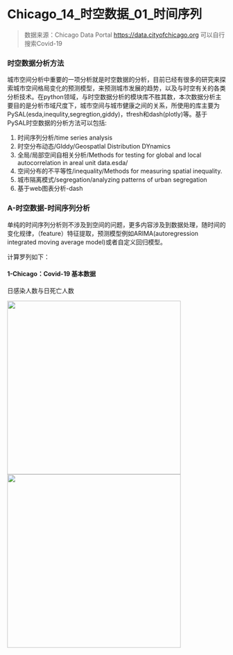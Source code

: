 # Chicago_14_时空数据_01_时间序列

>数据来源：Chicago Data Portal https://data.cityofchicago.org 可以自行搜索Covid-19

### 时空数据分析方法
城市空间分析中重要的一项分析就是时空数据的分析，目前已经有很多的研究来探索城市空间格局变化的预测模型，来预测城市发展的趋势，以及与时空有关的各类分析技术。在python领域，与时空数据分析的模块库不胜其数，本次数据分析主要目的是分析市域尺度下，城市空间与城市健康之间的关系，所使用的库主要为PySAL(esda,inequlity,segregtion,giddy)，tfresh和dash(plotly)等。基于PySAL时空数据的分析方法可以包括:

1. 时间序列分析/time series analysis
2. 时空分布动态/GIddy/GeospatIal Distribution DYnamics 
3. 全局/局部空间自相关分析/Methods for testing for global and local autocorrelation in areal unit data.esda/
4. 空间分布的不平等性/inequality/Methods for measuring spatial inequality.
5. 城市隔离模式/segregation/analyzing patterns of urban segregation
6. 基于web图表分析-dash


### A-时空数据-时间序列分析
单纯的时间序列分析则不涉及到空间的问题，更多内容涉及到数据处理，随时间的变化规律，（feature）特征提取，预测模型例如ARIMA(autoregression integrated moving average model)或者自定义回归模型。

计算罗列如下：
#### 1-Chicago：Covid-19 基本数据
日感染人数与日死亡人数

<img src="https://github.com/richieBao/python-urbanPlanning/blob/master/images/44_01.png" width="400" align="left">  
<img src="https://github.com/richieBao/python-urbanPlanning/blob/master/images/44_02.png" width="400" align="left">  

